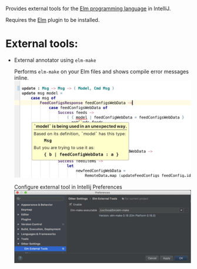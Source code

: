 Provides external tools for the [Elm programming language](http://elm-lang.org)  in IntelliJ.

Requires the [Elm](https://plugins.jetbrains.com/plugin/10268-elm) plugin to be installed.

# External tools:

* External annotator using `elm-make`

    Performs `elm-make` on your Elm files and shows compile error messages inline.
    ![Screenshot Inline Error Message](docs/images/screenshot-error-message.png)

    Configure external tool in Intellij Preferences
    ![Screenshot Inline Error Message](docs/images/screenshot-preferences.png)
    
    
    